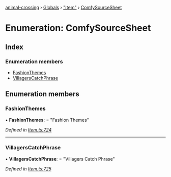 [animal-crossing](../README.md) › [Globals](../globals.md) › ["Item"](../modules/_item_.md) › [ComfySourceSheet](_item_.comfysourcesheet.md)

# Enumeration: ComfySourceSheet

## Index

### Enumeration members

* [FashionThemes](_item_.comfysourcesheet.md#fashionthemes)
* [VillagersCatchPhrase](_item_.comfysourcesheet.md#villagerscatchphrase)

## Enumeration members

###  FashionThemes

• **FashionThemes**: = "Fashion Themes"

*Defined in [Item.ts:724](https://github.com/Norviah/animal-crossing/blob/2672d28/module/types/Item.ts#L724)*

___

###  VillagersCatchPhrase

• **VillagersCatchPhrase**: = "Villagers Catch Phrase"

*Defined in [Item.ts:725](https://github.com/Norviah/animal-crossing/blob/2672d28/module/types/Item.ts#L725)*
